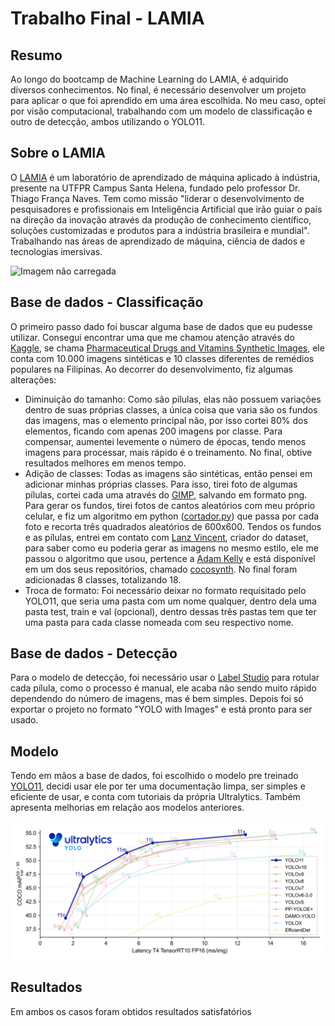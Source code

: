 # Trabalho Final - LAMIA
## Resumo
Ao longo do bootcamp de Machine Learning do LAMIA, é adquirido diversos conhecimentos. No final, é necessário desenvolver um projeto para aplicar o que foi aprendido em uma área escolhida. No meu caso, optei por visão computacional, trabalhando com um modelo de classificação e outro de detecção, ambos utilizando o YOLO11.
## Sobre o LAMIA
O [LAMIA](https://www.lamia-edu.com) é um laboratório de aprendizado de máquina aplicado à indústria, presente na UTFPR Campus Santa Helena, fundado pelo professor Dr. Thiago França Naves. Tem como missão "liderar o desenvolvimento de pesquisadores e profissionais em Inteligência Artificial que irão guiar o país na direção da inovação através da produção de conhecimento científico, soluções customizadas e produtos para a indústria brasileira e mundial". Trabalhando nas áreas de aprendizado de máquina, ciência de dados e tecnologias imersivas.

![Imagem não carregada](https://www.lamia-edu.com/_next/image?url=%2Fimages%2Ficon-novaLogo.png&w=384&q=75)
## Base de dados - Classificação
O primeiro passo dado foi buscar alguma base de dados que eu pudesse utilizar. Consegui encontrar uma que me chamou atenção através do [Kaggle](https://www.kaggle.com), se chama [Pharmaceutical Drugs and Vitamins Synthetic Images](https://www.kaggle.com/datasets/vencerlanz09/pharmaceutical-drugs-and-vitamins-synthetic-images), ele conta com 10.000 imagens sintéticas e 10 classes diferentes de remédios populares na Filipinas.
Ao decorrer do desenvolvimento, fiz algumas alterações:
- Diminuição do tamanho: Como são pílulas, elas não possuem variações dentro de suas próprias classes, a única coisa que varia são os fundos das imagens, mas o elemento principal não, por isso cortei 80% dos elementos, ficando com apenas 200 imagens por classe. Para compensar, aumentei levemente o número de épocas, tendo menos imagens para processar, mais rápido é o treinamento. No final, obtive resultados melhores em menos tempo.
- Adição de classes: Todas as imagens são sintéticas, então pensei em adicionar minhas próprias classes. Para isso, tirei foto de algumas pílulas, cortei cada uma através do [GIMP](https://www.gimp.org), salvando em formato png. Para gerar os fundos, tirei fotos de cantos aleatórios com meu próprio celular, e fiz um algoritmo em python ([cortador.py](https://github.com/FernandoBuligon/Drug-Vision/cortador.py)) que passa por cada foto e recorta três quadrados aleatórios de 600x600. Tendos os fundos e as pílulas, entrei em contato com [Lanz Vincent](https://www.linkedin.com/in/lanz-vincent-ds/), criador do dataset, para saber como eu poderia gerar as imagens no mesmo estilo, ele me passou o algoritmo que usou, pertence a [Adam Kelly](https://github.com/akTwelve) e está disponível em um dos seus repositórios, chamado [cocosynth](https://github.com/akTwelve/cocosynth/tree/master). No final foram adicionadas 8 classes, totalizando 18.
- Troca de formato: Foi necessário deixar no formato requisitado pelo YOLO11, que seria uma pasta com um nome qualquer, dentro dela uma pasta test, train e val (opcional), dentro dessas três pastas tem que ter uma pasta para cada classe nomeada com seu respectivo nome.
## Base de dados - Detecção
Para o modelo de detecção, foi necessário usar o [Label Studio](https://labelstud.io) para rotular cada pílula, como o processo é manual, ele acaba não sendo muito rápido dependendo do número de imagens, mas é bem simples. Depois foi só exportar o projeto no formato "YOLO with Images" e está pronto para ser usado.
## Modelo
Tendo em mãos a base de dados, foi escolhido o modelo pre treinado [YOLO11](https://docs.ultralytics.com/pt/models/yolo11/), decidi usar ele por ter uma documentação limpa, ser simples e eficiente de usar, e conta com tutoriais da própria Ultralytics. Também apresenta melhorias em relação aos modelos anteriores.

![Imagem não carregada](https://raw.githubusercontent.com/ultralytics/assets/refs/heads/main/yolo/performance-comparison.png)

## Resultados
Em ambos os casos foram obtidos resultados satisfatórios
